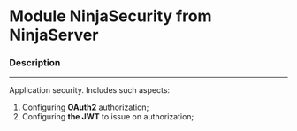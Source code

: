Module NinjaSecurity from NinjaServer
=============================

### Description
___

Application security. Includes such aspects:

1. Configuring **OAuth2** authorization;
2. Configuring **the JWT** to issue on authorization;